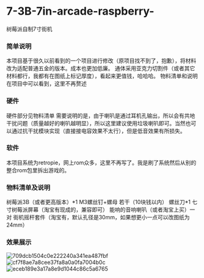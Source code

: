# 7-3B-7in-arcade-raspberry-
树莓派自制7寸街机
### 简单说明
本项目基于很久以前看到的一个项目进行修改（原项目找不到了，抱歉），将材料改为适配普通五金的版本。成本也更加低廉。
通体采用亚克力切割件（或者其它材料都行，我都有在图纸上标记厚度），看起来更值钱，哈哈哈。
物料清单和说明在项目中可以看到，这里不再赘述
### 硬件
硬件部分见物料清单
需要说明的是，由于喇叭是通过耳机孔输出，所以会有共地干扰问题（质量越好的喇叭越明显），所以这里建议使用垃圾喇叭即可。当然也可以通过抗干扰模块实现（直接接电容效果不太行），但是低音效果有所损失。
### 软件
本项目系统为retropie，网上rom众多，这里不再写了。我是刷了系统然后从别的整合rom包里拆出游戏的。

### 物料清单及说明

树莓派3B（或者更高版本）\*1
M3螺丝钉+螺母 若干（10块钱以内）
螺丝刀\*1
七寸树莓派屏幕（淘宝有现成的，兼容即可）
能响的音响喇叭（或者淘宝上买）一对
街机摇杆套件（淘宝有，默认孔径是30mm，如果想更小一点可以改图纸为24mm）

### 效果展示



![709dcb1504c0e222240a341ea487fbf](https://user-images.githubusercontent.com/32239713/137437418-508d0c11-85f4-40a9-a91a-224068a9855f.jpg)
![cf7f8ae7a8cee37fa8a0a0fa7004b0c](https://user-images.githubusercontent.com/32239713/137437422-2ee97795-41a6-4e36-b63c-fcadeb16419a.jpg)
![eceb189e3a17a8e9d1044c86c5a6765](https://user-images.githubusercontent.com/32239713/137437426-d92d3206-a582-4eba-9e7f-0d7883b3680f.jpg)

